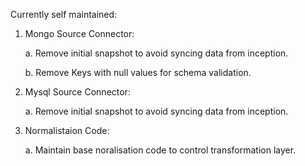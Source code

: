 Currently self maintained: 

1. Mongo Source Connector:
   <p>a. Remove initial snapshot to avoid syncing data from inception. </p>
   <p>b. Remove Keys with null values for schema validation. </p>
2. Mysql Source Connector:
   <p>a. Remove initial snapshot to avoid syncing data from inception.</p>
3. Normalistaion Code:
   <p>a. Maintain base noralisation code to control transformation layer.</p>
